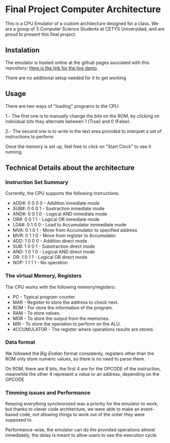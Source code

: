 # Final Project Computer Architecture

This is a CPU Emulator of a custom architecture designed for a class. We are a group of 3 Computer Science Students at CETYS Universidad, and are proud to present
this final project.


## Instalation

The emulator is hosted online at the github pages asociated with this repository: [Here is the link for the live demo](https://fangoh.github.io/final-project-Computer-Architecture/).

There are no additional setup needed for it to get working

## Usage

There are two ways of "loading" programs to the CPU:

  1.- The first one is to manually change the bits on the ROM, by clicking on individual bits they alternate between 1 (True) and 0 (False).
  
  2.- The second one is to write in the text area provided to interpret a set of instructions to perform.

Once the memory is set up, feel free to click on "Start Clock" to see it running.


## Technical Details about the architecture

### Instruction Set Summary

Currently, the CPU supports the following instructions:

* ADD#: 0 0 0 0 - Addition inmediate mode
* SUB#: 0 0 0 1 - Sustraction inmediate mode
* AND#: 0 0 1 0 - Logical AND inmediate mode
* OR#:  0 0 1 1 - Logical OR inmediate mode
* LDA#: 0 1 0 0 - Load to Accumulator innmediate mode
* MVA:  0 1 0 1 - Move from Accumulator to specified address
* MVR:  0 1 1 0 - Move from register to Accumulator
* ADD:  1 0 0 0 - Addition direct mode
* SUB:  1 0 0 1 - Substraction direct mode
* AND:  1 0 1 0 - Logical AND direct mode
* OR:   1 0 1 1 - Logical OR direct mode
* NOP:  1 1 1 1 - No operation

### The virtual Memory, Registers

The CPU works with the following memory/registers:

* PC - Typical program counter.
* MAR - Register to store the address to check next.
* ROM - For store the information of the program.
* RAM - To store values.
* MDR - To store the output from the memories.
* MIR - To store the operation to perform on the ALU.
* ACCUMULATOR - The register where operations results are stored.

### Data format

We followed the *Big Endian* format consistenly, registers other than the ROM only store numeric values, so there is no need to parse there. 

On ROM, there are 8 bits, the first 4 are for the OPCODE of the instruction, meanwhile the other 4 represent a value or an address, depending on the OPCODE

### Timming issues and Performance

Keeping everything synchronized was a priority for the emulator to work, but thanks to clever code architecture, we were able to make an event-based code, not allowing things to work out of the order they were supposed to.

Performance-wise, the emulator can do the provided operations almost inmediately, the delay is meant to allow users to see the execution cycle. 
